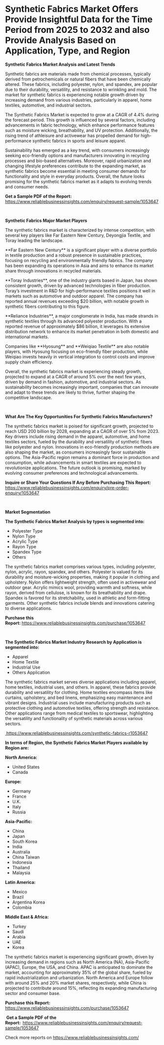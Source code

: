 <p><h1>Synthetic Fabrics Market Offers Provide Insightful Data for the Time Period from 2025 to 2032 and also Provide Analysis Based on Application, Type, and Region</h1></p><p><strong>Synthetic Fabrics Market Analysis and Latest Trends</strong></p>
<p><p>Synthetic fabrics are materials made from chemical processes, typically derived from petrochemicals or natural fibers that have been chemically altered. These fabrics, including polyester, nylon, and spandex, are popular due to their durability, versatility, and resistance to wrinkling and mold. The market for synthetic fabrics is experiencing notable growth driven by increasing demand from various industries, particularly in apparel, home textiles, automotive, and industrial sectors.</p><p>The Synthetic Fabrics Market is expected to grow at a CAGR of 4.4% during the forecast period. This growth is influenced by several factors, including advancements in fabric technology, which enhance performance features such as moisture wicking, breathability, and UV protection. Additionally, the rising trend of athleisure and activewear has propelled demand for high-performance synthetic fabrics in sports and leisure apparel.</p><p>Sustainability has emerged as a key trend, with consumers increasingly seeking eco-friendly options and manufacturers innovating in recycling processes and bio-based alternatives. Moreover, rapid urbanization and changing lifestyle preferences contribute to the expanding market, as synthetic fabrics become essential in meeting consumer demands for functionality and style in everyday products. Overall, the future looks promising for the synthetic fabrics market as it adapts to evolving trends and consumer needs.</p></p>
<p><strong>Get a Sample PDF of the Report:&nbsp;</strong> <a href="https://www.reliablebusinessinsights.com/enquiry/request-sample/1053647?utm_campaign=1674&utm_medium=2&utm_source=Github&utm_content=ia&utm_term=30012025&utm_id=synthetic-fabrics">https://www.reliablebusinessinsights.com/enquiry/request-sample/1053647</a></p>
<p>&nbsp;</p>
<p><strong>Synthetic Fabrics Major Market Players</strong></p>
<p><p>The synthetic fabrics market is characterized by intense competition, with several key players like Far Eastern New Century, Deyongjia Textile, and Toray leading the landscape. </p><p>**Far Eastern New Century** is a significant player with a diverse portfolio in textile production and a robust presence in sustainable practices, focusing on recycling and environmentally friendly fabrics. The company has been expanding its operations in Asia and aims to enhance its market share through innovations in recycled materials.</p><p>**Toray Industries**, one of the industry giants based in Japan, has shown consistent growth, driven by advanced technologies in fiber production. Toray’s investment in R&D for high-performance textiles positions it well in markets such as automotive and outdoor apparel. The company has reported annual revenues exceeding $20 billion, with notable growth in synthetic fibers contributing to this figure.</p><p>**Reliance Industries**, a major conglomerate in India, has made strands in synthetic textiles through its advanced polyester production. With a reported revenue of approximately $86 billion, it leverages its extensive distribution network to enhance its market penetration in both domestic and international markets.</p><p>Companies like **Hyosung** and **Weiqiao Textile** are also notable players, with Hyosung focusing on eco-friendly fiber production, while Weiqiao invests heavily in vertical integration to control costs and improve supply chain efficiency.</p><p>Overall, the synthetic fabrics market is experiencing steady growth, projected to expand at a CAGR of around 5% over the next few years, driven by demand in fashion, automotive, and industrial sectors. As sustainability becomes increasingly important, companies that can innovate and adapt to these trends are likely to thrive, further shaping the competitive landscape.</p></p>
<p>&nbsp;</p>
<p><strong>What Are The Key Opportunities For Synthetic Fabrics Manufacturers?</strong></p>
<p><p>The synthetic fabrics market is poised for significant growth, projected to reach USD 200 billion by 2028, expanding at a CAGR of over 5% from 2023. Key drivers include rising demand in the apparel, automotive, and home textiles sectors, fueled by the durability and versatility of synthetic fibers like polyester and nylon. Innovations in eco-friendly production methods are also shaping the market, as consumers increasingly favor sustainable options. The Asia-Pacific region remains a dominant force in production and consumption, while advancements in smart textiles are expected to revolutionize applications. The future outlook is promising, marked by evolving consumer preferences and technological advancements.</p></p>
<p><strong>Inquire or Share Your Questions If Any Before Purchasing This Report:</strong> <a href="https://www.reliablebusinessinsights.com/enquiry/pre-order-enquiry/1053647?utm_campaign=1674&utm_medium=2&utm_source=Github&utm_content=ia&utm_term=30012025&utm_id=synthetic-fabrics">https://www.reliablebusinessinsights.com/enquiry/pre-order-enquiry/1053647</a></p>
<p>&nbsp;</p>
<p><strong>Market Segmentation</strong></p>
<p><strong>The Synthetic Fabrics Market Analysis by types is segmented into:</strong></p>
<p><ul><li>Polyester Type</li><li>Nylon Type</li><li>Acrylic Type</li><li>Rayon Type</li><li>Spandex Type</li><li>Others</li></ul></p>
<p><p>The synthetic fabrics market comprises various types, including polyester, nylon, acrylic, rayon, spandex, and others. Polyester is valued for its durability and moisture-wicking properties, making it popular in clothing and upholstery. Nylon offers lightweight strength, often used in activewear and outdoor gear. Acrylic mimics wool, providing warmth and softness, while rayon, derived from cellulose, is known for its breathability and drape. Spandex is favored for its stretchability, used in athletic and form-fitting garments. Other synthetic fabrics include blends and innovations catering to diverse applications.</p></p>
<p><strong>Purchase this Report:&nbsp;</strong><a href="https://www.reliablebusinessinsights.com/purchase/1053647?utm_campaign=1674&utm_medium=2&utm_source=Github&utm_content=ia&utm_term=30012025&utm_id=synthetic-fabrics">https://www.reliablebusinessinsights.com/purchase/1053647</a></p>
<p>&nbsp;</p>
<p><strong>The Synthetic Fabrics Market Industry Research by Application is segmented into:</strong></p>
<p><ul><li>Apparel</li><li>Home Textile</li><li>Industrial Use</li><li>Others Application</li></ul></p>
<p><p>The synthetic fabrics market serves diverse applications including apparel, home textiles, industrial uses, and others. In apparel, these fabrics provide durability and versatility for clothing. Home textiles encompass items like curtains, upholstery, and bed linens, emphasizing easy maintenance and vibrant designs. Industrial uses include manufacturing products such as protective clothing and automotive textiles, offering strength and resistance. Other applications range from medical textiles to sportswear, highlighting the versatility and functionality of synthetic materials across various sectors.</p></p>
<p><a href="https://www.reliablebusinessinsights.com/synthetic-fabrics-r1053647?utm_campaign=1674&utm_medium=2&utm_source=Github&utm_content=ia&utm_term=30012025&utm_id=synthetic-fabrics">&nbsp;https://www.reliablebusinessinsights.com/synthetic-fabrics-r1053647</a></p>
<p><strong>In terms of Region, the Synthetic Fabrics Market Players available by Region are:</strong></p>
<p>
    <p> <strong> North America: </strong>
        <ul>
            <li>United States</li>
            <li>Canada</li>
        </ul>
        </p> 
    <p> <strong> Europe: </strong>
        <ul>
            <li>Germany</li>
            <li>France</li>
            <li>U.K.</li>
            <li>Italy</li>
            <li>Russia</li>
        </ul>
        </p> 
    <p> <strong> Asia-Pacific: </strong>
        <ul>
            <li>China</li>
            <li>Japan</li>
            <li>South Korea</li>
            <li>India</li>
            <li>Australia</li>
            <li>China Taiwan</li>
            <li>Indonesia</li>
            <li>Thailand</li>
            <li>Malaysia</li>
        </ul>
        </p> 
    <p> <strong> Latin America: </strong>
        <ul>
            <li>Mexico</li>
            <li>Brazil</li>
            <li>Argentina Korea</li>
            <li>Colombia</li>
        </ul>
        </p> 
    <p> <strong> Middle East & Africa: </strong>
        <ul>
            <li>Turkey</li>
            <li>Saudi</li>
            <li>Arabia</li>
            <li>UAE</li>
            <li>Korea</li>
        </ul>
    </p>
    </p>
<p><p>The synthetic fabrics market is experiencing significant growth, driven by increasing demand in regions such as North America (NA), Asia-Pacific (APAC), Europe, the USA, and China. APAC is anticipated to dominate the market, accounting for approximately 35% of the global share, fueled by rapid industrialization and urbanization. North America and Europe follow with around 25% and 20% market shares, respectively, while China is projected to contribute around 15%, reflecting its expanding manufacturing sector and consumer base.</p></p>
<p><strong>Purchase this Report: </strong><a href="https://www.reliablebusinessinsights.com/purchase/1053647?utm_campaign=1674&utm_medium=2&utm_source=Github&utm_content=ia&utm_term=30012025&utm_id=synthetic-fabrics">https://www.reliablebusinessinsights.com/purchase/1053647</a></p>
<p>&nbsp;<strong>Get a Sample PDF of the Report:&nbsp;&nbsp;</strong><a href="https://www.reliablebusinessinsights.com/enquiry/request-sample/1053647?utm_campaign=1674&utm_medium=2&utm_source=Github&utm_content=ia&utm_term=30012025&utm_id=synthetic-fabrics">https://www.reliablebusinessinsights.com/enquiry/request-sample/1053647</a></p>
<p><strong></strong></p>
<p>Check more reports on <a href="https://www.reliablebusinessinsights.com/?utm_campaign=1674&utm_medium=2&utm_source=Github&utm_content=ia&utm_term=30012025&utm_id=synthetic-fabrics">https://www.reliablebusinessinsights.com/</a></p>